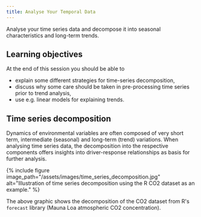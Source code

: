 ```yaml
---
title: Analyse Your Temporal Data
---
```


Analyse your time series data and decompose it into seasonal characteristics and long-term trends.

<!--more-->

## Learning objectives
At the end of this session you should be able to
* explain some different strategies for time-series decomposition,
* discuss why some care should be taken in pre-processing time series prior to trend analysis,
* use e.g. linear models for explaining trends.


## Time series decomposition
Dynamics of environmental variables are often composed of very short term, intermediate (seasonal) and long-term (trend) variations. 
When analysing time series data, the decomposition into the respective components offers insights into driver-response relationships as basis for further analysis.

{% include figure image_path="/assets/images/time_series_decomposition.jpg" alt="Illustration of time series decomposition using the R CO2 dataset as an example." %}

The above graphic shows the decomposition of the CO2 dataset from R's ``forecast`` library (Mauna Loa atmospheric CO2 concentration).
